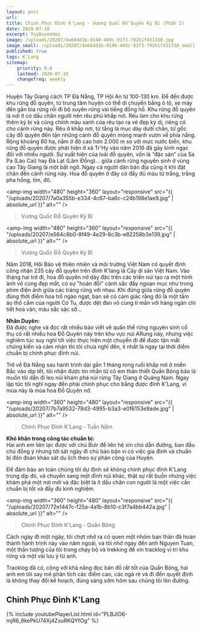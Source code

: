 ```yaml
---
layout: post
url: 
title: Chinh Phục Đỉnh K'Lang - Vương Quốc Đỗ Quyên Kỳ Bí (Phần I)
date: 2020-07-10
excerpt: TuyDuyenHoi
image: /uploads/20207/4a664d1b-9140-40dc-91f3-792b1fd31330.jpg
image_small: /uploads/20207/4a664d1b-9140-40dc-91f3-792b1fd31330_small.jpg
published: true
tags: K'Lang
sitemap:
    priority: 0.8
    lastmod: 2020-07-10
    changefreq: weekly
---
```


Huyện Tây Giang cách TP Đà Nẵng, TP Hội An từ 100-130 km. Để đến được khu rừng đỗ quyên, từ trung tâm huyện có thể di chuyển bằng ô tô, xe máy đến gần bìa rừng rồi đi bộ xuyên rừng vài tiếng đồng hồ. Khu rừng đỗ quyên là nơi ít có dấu chân người nên rêu phủ khắp nơi. Rêu làm cho khu rừng thêm kỳ bí và cũng chính màu xanh của rêu tạo ra vẻ đẹp kỳ dị, riêng có cho cánh rừng này. Rêu ở khắp nơi, từ tầng lá mục dày dưới chân, từ gốc cây đỗ quyên đến tận những cành đỗ quyên mỏng manh vươn về phía nắng. Rộng khoảng 60 ha, nằm ở độ cao hơn 2.000 m so với mực nước biển, khu rừng đỗ quyên được phát hiện ở xã Tr'Hy vào năm 2016 đã gây kinh ngạc đối với nhiều người. Sự xuất hiện của loài đỗ quyên, vốn là “đặc sản” của Sa Pa (Lào Cai) hay Đà Lạt (Lâm Đồng)… giữa cánh rừng nguyên sinh ở vùng cao Tây Giang là một bất ngờ. Ngay cả người dân bản địa cũng ít khi đặt chân đến cánh rừng này.
Hoa đỗ quyên ở đây có đầy đủ màu từ trắng, trắng pha hồng, tím, đỏ.

<span><amp-img width="480" height="360" layout="responsive" src="{{ "/uploads/20207/7a0a355b-e334-4c67-ba6c-c24b198e1ae9.jpg" | absolute_url }}" alt="" /></span>
<blockquote>Vương Quốc Đỗ Quyên Kỳ Bí</blockquote>

<span><amp-img width="480" height="360" layout="responsive" src="{{ "/uploads/20207/e564c8b0-8f49-4e29-8c3b-e82258b3e139.jpg" | absolute_url }}" alt="" /></span>
<blockquote>Vương Quốc Đỗ Quyên Kỳ Bí</blockquote>

Năm 2018, Hội Bảo vệ thiên nhiên và môi trường Việt Nam có quyết định công nhận 235 cây đỗ quyên trên đỉnh K’lang là Cây di sản Việt Nam. Vào tháng hai trở đi, hoa đỗ quyên nở dày đặc trên các triền núi tạo ra một hình ảnh vô cùng đẹp mắt, có sự "hoán đổi" cảnh sắc đầy ngoạn mục như trong phim điện ảnh giữa các trảng rừng với nhau. Khi đứng giữa rừng đỗ quyên đúng thời điểm hoa trổ ngào ngạt, bạn sẽ có cảm giác rằng đó là một tấm áo thổ cẩm của người Cơ Tu, được dệt đan vô cùng tỉ mẩn với hàng ngàn chi tiết hoa văn, màu sắc sặc sỡ...

**Nhân Duyên:**<br/>
Đã được nghe và đọc rất nhiều báo viết về quần thể rừng nguyên sinh cổ thụ có rất nhiều hoa Đỗ Quyên này trên khu vực núi ARung này, nhưng việc nghiêm túc suy nghĩ tới việc thực hiện một chuyến đi để được tận mắt chứng kiến và cảm nhận thì tôi chưa nghĩ đến, ít nhất là ngay tại thời điểm chuẩn bị chinh phục đỉnh núi.

Trở về Đà Nẵng sau hành trình dài gần 1 tháng rong ruổi khắp nơi ở miền Bắc vào dịp tết, tôi nhận được tin nhắn từ cô em thân thiết Quần Bông bảo là muốn tôi dẫn đi leo núi khám phá núi rừng Tây Giang ở Quảng Nam. Ngay lập tức tôi nghĩ ngay đến phải chinh phục cho bằng được đỉnh K'Lang, vì mùa này là mùa hoa Đỗ Quyên nở.

<span><amp-img width="360" height="480" layout="responsive" src="{{ "/uploads/20207/7b7a9532-78d3-4995-b3a3-e0f6153e9ade.jpg" | absolute_url }}" alt="" /></span>
<blockquote>Chinh Phục Đỉnh K'Lang - Tuấn Nấm</blockquote>

**Khó khăn trong công tác chuẩn bị:**<br/>
Hai anh em liên lạc được với chú Bưir để liên hệ xin chú dẫn đường, ban đầu chú đồng ý nhưng tới sát ngày đi chú báo bận vì có việc gia đình và chuẩn bị đón đoàn kháo sát du lịch theo sự phân công của Huyện.

Để đảm bảo an toàn chúng tôi dự định sẽ không chinh phục đỉnh K'Lang trong dịp đó, và chuyển sang một đỉnh núi khác, thật sự rất buồn nhưng việc khám phá một nơi mới và đặc biệt là ít dấu chân con người là một việc cần chuẩn bị tốt và đầy đủ kinh nghiệm.

<span><amp-img width="360" height="480" layout="responsive" src="{{ "/uploads/20207/72e1447c-f25a-4a1b-8b10-c3f7a4bb442a.jpg" | absolute_url }}" alt="" /></span>
<blockquote>Chinh Phục Đỉnh K'Lang - Quần Bông</blockquote>

Cách ngày đi một ngày, tôi chợt nhớ ra có quen một nhóm bạn thân đã hoàn thành hành trình này vào năm ngoái, và tôi nhớ ngay đến anh Nguyen Tuan, một thần tượng của tôi trong chạy bộ và trekking để xin tracklog vị trí khu rừng và một vài lưu ý từ anh.

Tracklog đã có, cộng với khả năng đọc bản đồ rất tốt của Quần Bông, hai anh em tôi say mê phân tích các điểm cao, các ngã rẽ và đi đến quyết định là không thay đổi kế hoạch, đúng sáng sớm hôm sau chúng tôi lên đường.

<h2>Chinh Phục Đỉnh K'Lang</h2>
<div>
    {% include youtubePlayerList.html id="PLBJlO6-mjR6_9kePkU74Xj4ZxuRKQYfOg" %}
</div>



